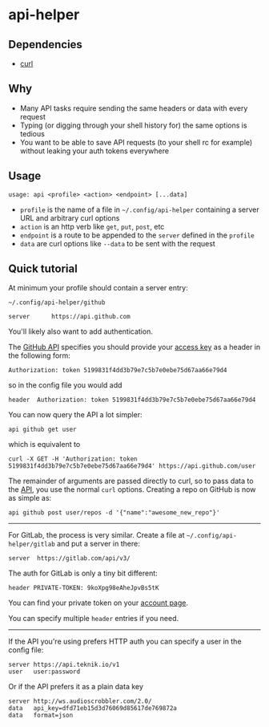 # api-helper

## Dependencies

* [curl](https://curl.haxx.se)

## Why

* Many API tasks require sending the same headers or data with every request
* Typing (or digging through your shell history for) the same options is tedious
* You want to be able to save API requests (to your shell rc for example) without leaking your auth tokens everywhere

## Usage

```
usage: api <profile> <action> <endpoint> [...data]
```

* `profile` is the name of a file in `~/.config/api-helper` containing a server URL and arbitrary curl options
* `action` is an http verb like `get`, `put`, `post`, etc
* `endpoint` is a route to be appended to the `server` defined in the `profile`
* `data` are curl options like `--data`  to be sent with the request

## Quick tutorial

At minimum your profile should contain a server entry:

```
~/.config/api-helper/github

server		https://api.github.com
```

You'll likely also want to add authentication.

The [GitHub API](https://developer.github.com/guides/getting-started/) specifies you should provide your [access key](https://github.com/settings/tokens) as a header in the following form:

```
Authorization: token 5199831f4dd3b79e7c5b7e0ebe75d67aa66e79d4
```

so in the config file you would add

```
header  Authorization: token 5199831f4dd3b79e7c5b7e0ebe75d67aa66e79d4
```

You can now query the API a lot simpler:

```
api github get user
```

which is equivalent to

````
curl -X GET -H 'Authorization: token 5199831f4dd3b79e7c5b7e0ebe75d67aa66e79d4' https://api.github.com/user
````

The remainder of arguments are passed directly to curl, so to pass data to the [API](https://developer.github.com/api/), you use the normal `curl` options. Creating a repo on GitHub is now as simple as:

```
api github post user/repos -d '{"name":"awesome_new_repo"}'
```

---

For GitLab, the process is very similar. Create a file at `~/.config/api-helper/gitlab` and put a server in there:

```
server  https://gitlab.com/api/v3/
```

The auth for GitLab is only a tiny bit different:

```
header PRIVATE-TOKEN: 9koXpg98eAheJpvBs5tK
```

You can find your private token on your [account page](https://gitlab.com/profile/account).

You can specify multiple `header` entries if you need.

---

If the API you're using prefers HTTP auth you can specify a user in the config file: 

```
server https://api.teknik.io/v1
user   user:password
```

Or if the API prefers it as a plain data key

```
server http://ws.audioscrobbler.com/2.0/
data   api_key=dfd71eb15d3d76069d85617de769872a
data   format=json
```
